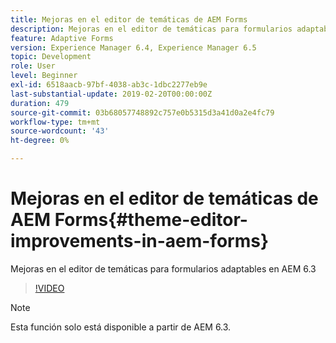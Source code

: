 ```yaml
---
title: Mejoras en el editor de temáticas de AEM Forms
description: Mejoras en el editor de temáticas para formularios adaptables en AEM 6.3
feature: Adaptive Forms
version: Experience Manager 6.4, Experience Manager 6.5
topic: Development
role: User
level: Beginner
exl-id: 6518aacb-97bf-4038-ab3c-1dbc2277eb9e
last-substantial-update: 2019-02-20T00:00:00Z
duration: 479
source-git-commit: 03b68057748892c757e0b5315d3a41d0a2e4fc79
workflow-type: tm+mt
source-wordcount: '43'
ht-degree: 0%

---
```


# Mejoras en el editor de temáticas de AEM Forms{#theme-editor-improvements-in-aem-forms}

Mejoras en el editor de temáticas para formularios adaptables en AEM 6.3

>[!VIDEO](https://video.tv.adobe.com/v/19497?quality=12&learn=on)

>[!NOTE]
>
>Esta función solo está disponible a partir de AEM 6.3.
